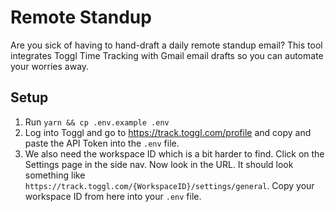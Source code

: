 # Remote Standup

Are you sick of having to hand-draft a daily remote standup email? This tool integrates Toggl Time Tracking with Gmail email drafts so you can automate your worries away.

## Setup

1. Run `yarn && cp .env.example .env`
1. Log into Toggl and go to https://track.toggl.com/profile and copy and paste the API Token into the `.env` file.
1. We also need the workspace ID which is a bit harder to find. Click on the Settings page in the side nav. Now look in the URL. It should look something like `https://track.toggl.com/{WorkspaceID}/settings/general`. Copy your workspace ID from here into your `.env` file.
